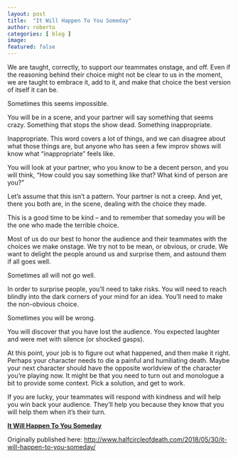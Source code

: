 ```yaml
---
layout: post
title:  "It Will Happen To You Someday"
author: roberto
categories: [ blog ]
image: 
featured: false
---
```


We are taught, correctly, to support our teammates onstage, and off. Even if the reasoning behind their choice might not be clear to us in the moment, we are taught to embrace it, add to it, and make that choice the best version of itself it can be.

Sometimes this seems impossible.

You will be in a scene, and your partner will say something that seems crazy. Something that stops the show dead. Something inappropriate.

Inappropriate. This word covers a lot of things, and we can disagree about what those things are, but anyone who has seen a few improv shows will know what “inappropriate” feels like.

You will look at your partner, who you know to be a decent person, and you will think, “How could you say something like that? What kind of person are you?”

Let’s assume that this isn’t a pattern. Your partner is not a creep. And yet, there you both are, in the scene, dealing with the choice they made.

This is a good time to be kind – and to remember that someday you will be the one who made the terrible choice.

Most of us do our best to honor the audience and their teammates with the choices we make onstage.  We try not to be mean, or obvious, or crude.  We want to delight the people around us and surprise them, and astound them if all goes well.   

Sometimes all will not go well.

In order to surprise people, you’ll need to take risks. You will need to reach blindly into the dark corners of your mind for an idea.  You’ll need to make the non-obvious choice.

Sometimes you will be wrong.

You will discover that you have lost the audience.  You expected laughter and were met with silence (or shocked gasps).

At this point, your job is to figure out what happened, and then make it right. Perhaps your character needs to die a painful and humiliating death.  Maybe your next character should have the opposite worldview of the character you’re playing now.  It might be that you need to turn out and monologue a bit to provide some context. Pick a solution, and get to work.

If you are lucky, your teammates will respond with kindness and will help you win back your audience. They’ll help you because they know that you will help them when it’s their turn.


**[It Will Happen To You Someday][id]**

Originally published here: http://www.halfcircleofdeath.com/2018/05/30/it-will-happen-to-you-someday/

[id]: http://www.halfcircleofdeath.com/2018/05/30/it-will-happen-to-you-someday/
